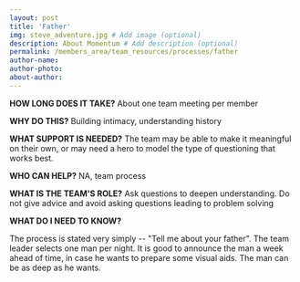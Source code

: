 ```yaml
---
layout: post
title: 'Father'
img: steve_adventure.jpg # Add image (optional)
description: About Momentum # Add description (optional)
permalink: /members_area/team_resources/processes/father
author-name: 
author-photo: 
about-author: 
---
```


**HOW LONG DOES IT TAKE?** About one team meeting per member

**WHY DO THIS?** Building intimacy, understanding history

**WHAT SUPPORT IS NEEDED?** The team may be able to make it meaningful on their own, or may need a hero to model the type of questioning that works best.

**WHO CAN HELP?** NA, team process

**WHAT IS THE TEAM'S ROLE?** Ask questions to deepen understanding. Do not give advice and avoid asking questions leading to problem solving

**WHAT DO I NEED TO KNOW?**

The process is stated very simply -- "Tell me about your father". The team leader selects one man per night. It is good to announce the man a week ahead of time, in case he wants to prepare some visual aids. The man can be as deep as he wants.
